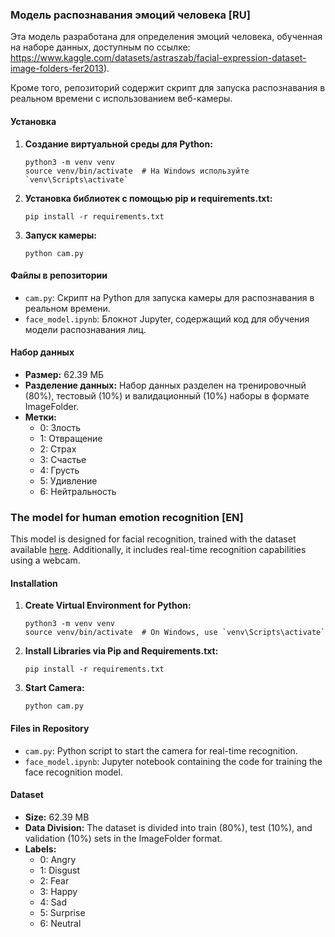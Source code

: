 ### Модель распознавания эмоций человека [RU]

Эта модель разработана для определения эмоций человека, обученная на наборе данных, доступным по ссылке: https://www.kaggle.com/datasets/astraszab/facial-expression-dataset-image-folders-fer2013). 

Кроме того, репозиторий содержит скрипт для запуска распознавания в реальном времени с использованием веб-камеры.

#### Установка

1. **Создание виртуальной среды для Python:**
   ```
   python3 -m venv venv
   source venv/bin/activate  # На Windows используйте `venv\Scripts\activate`
   ```

2. **Установка библиотек с помощью pip и requirements.txt:**
   ```
   pip install -r requirements.txt
   ```

3. **Запуск камеры:**
   ```
   python cam.py
   ```

#### Файлы в репозитории

- `cam.py`: Скрипт на Python для запуска камеры для распознавания в реальном времени.
- `face_model.ipynb`: Блокнот Jupyter, содержащий код для обучения модели распознавания лиц.

#### Набор данных

- **Размер:** 62.39 МБ
- **Разделение данных:** Набор данных разделен на тренировочный (80%), тестовый (10%) и валидационный (10%) наборы в формате ImageFolder.
- **Метки:**
  - 0: Злость
  - 1: Отвращение
  - 2: Страх
  - 3: Счастье
  - 4: Грусть
  - 5: Удивление
  - 6: Нейтральность

### The model for human emotion recognition [EN]

This model is designed for facial recognition, trained with the dataset available [here](https://www.kaggle.com/datasets/astraszab/facial-expression-dataset-image-folders-fer2013). Additionally, it includes real-time recognition capabilities using a webcam.

#### Installation

1. **Create Virtual Environment for Python:**
   ```
   python3 -m venv venv
   source venv/bin/activate  # On Windows, use `venv\Scripts\activate`
   ```

2. **Install Libraries via Pip and Requirements.txt:**
   ```
   pip install -r requirements.txt
   ```

3. **Start Camera:**
   ```
   python cam.py
   ```

#### Files in Repository

- `cam.py`: Python script to start the camera for real-time recognition.
- `face_model.ipynb`: Jupyter notebook containing the code for training the face recognition model.

#### Dataset

- **Size:** 62.39 MB
- **Data Division:** The dataset is divided into train (80%), test (10%), and validation (10%) sets in the ImageFolder format.
- **Labels:**
  - 0: Angry
  - 1: Disgust
  - 2: Fear
  - 3: Happy
  - 4: Sad
  - 5: Surprise
  - 6: Neutral
